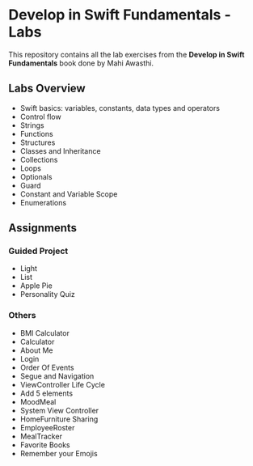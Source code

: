 # Develop in Swift Fundamentals - Labs

This repository contains all the lab exercises from the **Develop in Swift Fundamentals** book done by Mahi Awasthi.

## Labs Overview

- Swift basics: variables, constants, data types and operators 
- Control flow
- Strings
- Functions
- Structures
- Classes and Inheritance
- Collections
- Loops
- Optionals
- Guard
- Constant and Variable Scope
- Enumerations

## Assignments

### Guided Project

- Light
- List
- Apple Pie
- Personality Quiz
  
### Others

- BMI Calculator
- Calculator
- About Me
- Login
- Order Of Events
- Segue and Navigation
- ViewController Life Cycle
- Add 5 elements
- MoodMeal
- System View Controller
- HomeFurniture Sharing
- EmployeeRoster
- MealTracker
- Favorite Books
- Remember your Emojis

